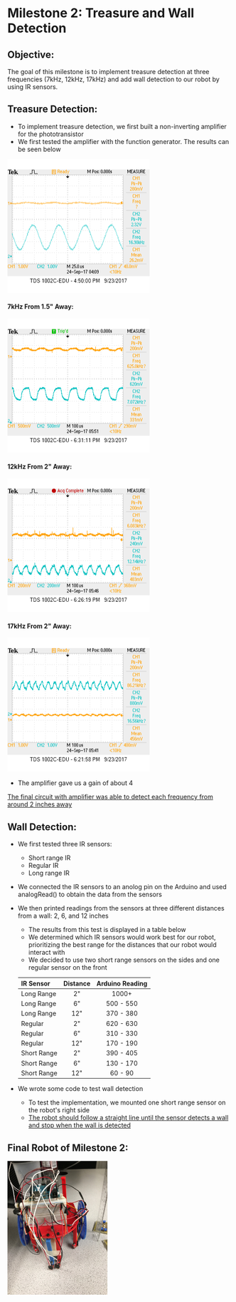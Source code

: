 # Milestone 2: Treasure and Wall Detection

## Objective:
The goal of this milestone is to implement treasure detection at three frequencies (7kHz, 12kHz, 17kHz) and add wall detection to our robot by using IR sensors.

## Treasure Detection:
* To implement treasure detection, we first built a non-inverting amplifier for the phototransistor  
* We first tested the amplifier with the function generator. The results can be seen below  
<img src="https://github.com/sk2282/ECE3400_Team8/blob/master/pictures/Milestone2/100_1_noninverting_FG.bmp?raw=true" height="300" />  

#### 7kHz From 1.5" Away:
<img src="https://github.com/sk2282/ECE3400_Team8/blob/master/pictures/Milestone2/7kHz_15inAway.bmp?raw=true" height="300" />  

#### 12kHz From 2" Away:
<img src="https://github.com/sk2282/ECE3400_Team8/blob/master/pictures/Milestone2/12kHz_2inAway.bmp?raw=true" height="300" />   

#### 17kHz From 2" Away:
<img src="https://github.com/sk2282/ECE3400_Team8/blob/master/pictures/Milestone2/17kHz_2inAway.bmp?raw=true" height="300" />   

* The amplifier gave us a gain of about 4  

[The final circuit with amplifier was able to detect each frequency from around 2 inches away](https://youtu.be/L_e-veB9L3M)


## Wall Detection:
* We first tested three IR sensors:  
    * Short range IR  
    * Regular IR  
    * Long range IR  
* We connected the IR sensors to an anolog pin on the Arduino and used analogRead() to obtain the data from the sensors
* We then printed readings from the sensors at three different distances from a wall: 2, 6, and 12 inches  
	* The results from this test is displayed in a table below
    * We determined which IR sensors would work best for our robot, prioritizing the best range for the distances that our robot would interact with  
    * We decided to use two short range sensors on the sides and one regular sensor on the front  

    | IR Sensor| Distance | Arduino Reading |
    | -------- | :--------: | :---------------: |
    | Long Range| 2" | 1000+ |
    | Long Range | 6" |500 - 550 |
    | Long Range | 12" |370 - 380 |
    | Regular | 2" | 620 - 630 |
    | Regular | 6" | 310 - 330 |
    | Regular | 12" | 170 - 190 |
    | Short Range | 2" | 390 - 405 |
    | Short Range |6" |130 - 170 |
    | Short Range | 12" | 60 - 90 |
  
* We wrote some code to test wall detection  
    * To test the implementation, we mounted one short range sensor on the robot's right side  
    * [The robot should follow a straight line until the sensor detects a wall and stop when the wall is detected](https://youtu.be/_vbiJvubCpY)

## Final Robot of Milestone 2:
<img src="https://github.com/sk2282/ECE3400_Team8/blob/master/pictures/Milestone2/milestone2robot.jpg?raw=true" height="300" />
